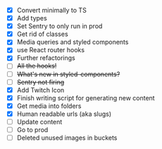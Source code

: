 - [x] Convert minimally to TS
- [x] Add types
- [x] Set Sentry to only run in prod
- [x] Get rid of classes
- [x] Media queries and styled components
- [x] use React router hooks
- [x] Further refactorings
- [ ] ~~All the hooks!~~
- [ ] ~~What's new in styled-components?~~
- [ ] ~~Sentry not firing~~
- [x] Add Twitch Icon
- [x] Finish writing script for generating new content
- [x] Get media into folders
- [x] Human readable urls (aka slugs)
- [ ] Update content
- [ ] Go to prod
- [ ] Deleted unused images in buckets
